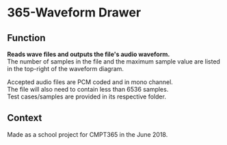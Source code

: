 # 365-Waveform Drawer

## Function
**Reads wave files and outputs the file's audio waveform.** <br>
The number of samples in the file and the maximum sample value are listed in the top-right of the waveform diagram.

Accepted audio files are PCM coded and in mono channel.<br>
The file will also need to contain less than 6536 samples.<br>
Test cases/samples are provided in its respective folder.

## Context
Made as a school project for CMPT365 in the June 2018.

